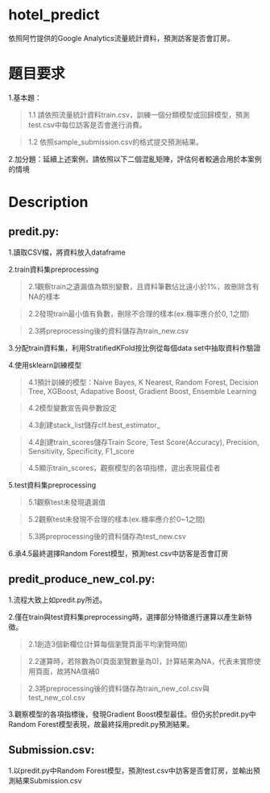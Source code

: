 # hotel_predict
依照阿竹提供的Google Analytics流量統計資料，預測訪客是否會訂房。

# 題目要求
1.基本題：
>1.1 請依照流量統計資料train.csv，訓練一個分類模型或回歸模型，預測test.csv中每位訪客是否會進行消費。

>1.2 依照sample_submission.csv的格式提交預測結果。
 
2.加分題：延續上述案例，請依照以下二個混亂矩陣，評估何者較適合用於本案例的情境

# Description
## predit.py: 
1.讀取CSV檔，將資料放入dataframe

2.train資料集preprocessing
>2.1觀察train之遺漏值為類別變數，且資料筆數佔比遠小於1%，故刪除含有NA的樣本

>2.2發現train最小值有負數，刪除不合理的樣本(ex.機率應介於0, 1之間)

>2.3將preprocessing後的資料儲存為train_new.csv

3.分配train資料集，利用StratifiedKFold按比例從每個data set中抽取資料作驗證

4.使用sklearn訓練模型
>4.1預計訓練的模型：Naive Bayes, K Nearest, Random Forest, Decision Tree, XGBoost, Adapative Boost,  Gradient Boost, Ensemble Learning

>4.2模型變數宣告與參數設定

>4.3創建stack_list儲存clf.best_estimator_

>4.4創建train_scores儲存Train Score, Test Score(Accuracy), Precision, Sensitivity, Specificity, F1_score

>4.5顯示train_scores，觀察模型的各項指標，選出表現最佳者

5.test資料集preprocessing
>5.1觀察test未發現遺漏值

>5.2觀察test未發現不合理的樣本(ex.機率應介於0~1之間)

>5.3將preprocessing後的資料儲存為test_new.csv

6.承4.5最終選擇Random Forest模型，預測test.csv中訪客是否會訂房

## predit_produce_new_col.py: 
1.流程大致上如predit.py所述。

2.僅在train與test資料集preprocessing時，選擇部分特徵進行運算以產生新特徵。
>2.1創造3個新欄位(計算每個瀏覽頁面平均瀏覽時間)

>2.2運算時，若除數為0(頁面瀏覽數量為0)，計算結果為NA，代表未實際使用頁面，故將NA值補0

>2.3將preprocessing後的資料儲存為train_new_col.csv與test_new_col.csv

3.觀察模型的各項指標後，發現Gradient Boost模型最佳。但仍劣於predit.py中Random Forest模型表現，故最終採用predit.py預測結果。

## Submission.csv: 
1.以predit.py中Random Forest模型，預測test.csv中訪客是否會訂房，並輸出預測結果Submission.csv

